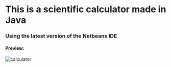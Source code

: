 <h1>This is a scientific calculator made in Java</h1>
<h3>Using the latest version of the Netbeans IDE</h3>
<h4>Preview:</h4>


![calculator](https://github.com/user-attachments/assets/41221849-a02c-4516-a5ee-1dbbaa087d69)
